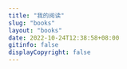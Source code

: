 ```yaml
---
title: "我的阅读"
slug: "books"
layout: "books"
date: 2022-10-24T12:38:58+08:00
gitinfo: false
displayCopyright: false
---
```


